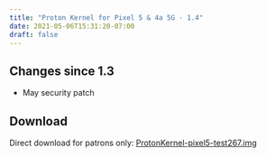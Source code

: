 ```yaml
---
title: "Proton Kernel for Pixel 5 & 4a 5G · 1.4"
date: 2021-05-06T15:31:20-07:00
draft: false
---
```


## Changes since 1.3

- May security patch

## Download

Direct download for patrons only: [ProtonKernel-pixel5-test267.img](https://patreon.kdrag0n.dev/exclusive/ProtonKernel-pixel5-test267.img)
